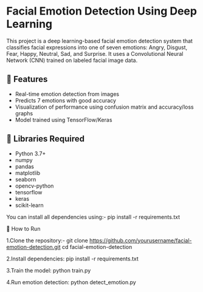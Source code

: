 # Facial Emotion Detection Using Deep Learning

This project is a deep learning-based facial emotion detection system that classifies facial expressions into one of seven emotions: Angry, Disgust, Fear, Happy, Neutral, Sad, and Surprise. It uses a Convolutional Neural Network (CNN) trained on labeled facial image data.

## 🚀 Features

- Real-time emotion detection from images
- Predicts 7 emotions with good accuracy
- Visualization of performance using confusion matrix and accuracy/loss graphs
- Model trained using TensorFlow/Keras

## 🔧 Libraries Required

- Python 3.7+
- numpy
- pandas
- matplotlib
- seaborn
- opencv-python
- tensorflow
- keras
- scikit-learn

You can install all dependencies using:-  pip install -r requirements.txt

🧪 How to Run


1.Clone the repository:- git clone https://github.com/yourusername/facial-emotion-detection.git
cd facial-emotion-detection


2.Install dependencies: pip install -r requirements.txt


3.Train the model: python train.py


4.Run emotion detection: python detect_emotion.py




